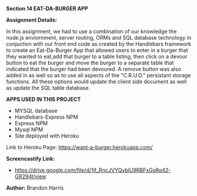 **Section 14  EAT-DA-BURGER APP**


**Assignment Details:**

In this assignment, we had to use a combination of our knowledge the node.js enviornment, server routing, ORMs and SQL database technology in conjuction with our front end code as created by the Handlebars framework to create an Eat-Da-Burger App that allowed users to enter in a burger that they wanted to eat,add that burger to a table listing, then click on a devour button to eat the burger and move the burger to a separate table that indicated that the burger had been devoured.  A remove button was also added in as well so as to use all aspects of the "C.R.U.D." persistant storage functions.  All these options would update the client side document as well as update the SQL table database. 

**APPS USED IN THIS PROJECT**

* MYSQL database
* Handlebars-Express NPM
* Express NPM
* Mysql NPM
* Site deployed with Heroku


Link to Heroku Page: https://want-a-burger.herokuapp.com/


**Screencastify Link:**
* https://drive.google.com/file/d/1if_RncJVYQvblU9RBFxGsRq42-GR294l/view

**Author:** Brandon Harris 